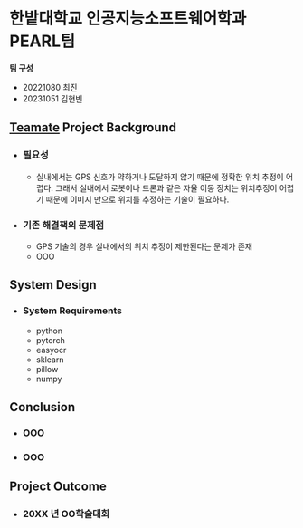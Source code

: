 # 한밭대학교 인공지능소프트웨어학과 PEARL팀

**팀 구성**
- 20221080 최진 
- 20231051 김현빈
  

## <u>Teamate</u> Project Background
- ### 필요성
  - 실내에서는 GPS 신호가 약하거나 도달하지 않기 때문에 정확한 위치 추정이 어렵다.
    그래서 실내에서 로봇이나 드론과 같은 자율 이동 장치는 위치추정이 어렵기 때문에 이미지 만으로 위치를 추정하는 기술이 필요하다.
    
- ### 기존 해결책의 문제점
  - GPS 기술의 경우 실내에서의 위치 추정이 제한된다는 문제가 존재
  - OOO
  
## System Design
  - ### System Requirements
    - python
    - pytorch
    - easyocr
    - sklearn
    - pillow
    - numpy
    
  
## Conclusion
  - ### OOO
  - ### OOO
  
## Project Outcome
- ### 20XX 년 OO학술대회 

